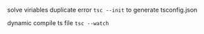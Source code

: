 solve viriables duplicate error
` tsc --init ` to generate tsconfig.json

dynamic compile ts file
` tsc --watch `

